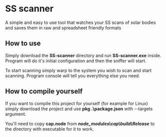 # SS scanner

A simple and easy to use tool that watches your SS scans of solar bodies and saves them in raw and spreadsheet friendly formats 

## How to use

Simply download the **SS-scanner** directory and run **SS-scanner.exe** inside. Program will do it's initial configuration and then the sniffer will start.

To start scanning simply warp to the system you wish to scan and start scanning. Program console will tell you everything else you need.

## How to compile yourself

If you want to compile this project for yourself (for example for Linux) simply download the project and use **pkg .\package.json** with --targets argument.

You'll need to copy **cap.node** from **_node_modules\cap\build\Release_** to the directory with executable for it to work.
